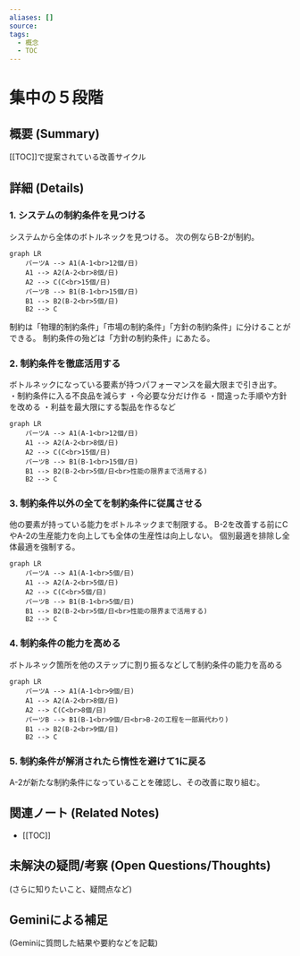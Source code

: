 ```yaml
---
aliases: []
source: 
tags:
  - 概念
  - TOC
---
```


# 集中の５段階

## 概要 (Summary)
[[TOC]]で提案されている改善サイクル

## 詳細 (Details)
### 1. システムの制約条件を見つける
システムから全体のボトルネックを見つける。
次の例ならB-2が制約。
```mermaid
graph LR
    パーツA --> A1(A-1<br>12個/日)
    A1 --> A2(A-2<br>8個/日)
    A2 --> C(C<br>15個/日)
    パーツB --> B1(B-1<br>15個/日)
    B1 --> B2(B-2<br>5個/日)
    B2 --> C
```
制約は「物理的制約条件」「市場の制約条件」「方針の制約条件」に分けることができる。
制約条件の殆どは「方針の制約条件」にあたる。
### 2. 制約条件を徹底活用する
ボトルネックになっている要素が持つパフォーマンスを最大限まで引き出す。
・制約条件に入る不良品を減らす
・今必要な分だけ作る
・間違った手順や方針を改める
・利益を最大限にする製品を作るなど
```mermaid
graph LR
    パーツA --> A1(A-1<br>12個/日)
    A1 --> A2(A-2<br>8個/日)
    A2 --> C(C<br>15個/日)
    パーツB --> B1(B-1<br>15個/日)
    B1 --> B2(B-2<br>5個/日<br>性能の限界まで活用する)
    B2 --> C
```

### 3. 制約条件以外の全てを制約条件に従属させる
他の要素が持っている能力をボトルネックまで制限する。
B-2を改善する前にCやA-2の生産能力を向上しても全体の生産性は向上しない。
個別最適を排除し全体最適を強制する。
```mermaid
graph LR
    パーツA --> A1(A-1<br>5個/日)
    A1 --> A2(A-2<br>5個/日)
    A2 --> C(C<br>5個/日)
    パーツB --> B1(B-1<br>5個/日)
    B1 --> B2(B-2<br>5個/日<br>性能の限界まで活用する)
    B2 --> C
```
### 4. 制約条件の能力を高める
ボトルネック箇所を他のステップに割り振るなどして制約条件の能力を高める
```mermaid
graph LR
    パーツA --> A1(A-1<br>9個/日)
    A1 --> A2(A-2<br>8個/日)
    A2 --> C(C<br>8個/日)
    パーツB --> B1(B-1<br>9個/日<br>B-2の工程を一部肩代わり)
    B1 --> B2(B-2<br>9個/日)
    B2 --> C
```
### 5. 制約条件が解消されたら惰性を避けて1に戻る
A-2が新たな制約条件になっていることを確認し、その改善に取り組む。

## 関連ノート (Related Notes)
- [[TOC]]

## 未解決の疑問/考察 (Open Questions/Thoughts)
(さらに知りたいこと、疑問点など)

## Geminiによる補足
(Geminiに質問した結果や要約などを記載)